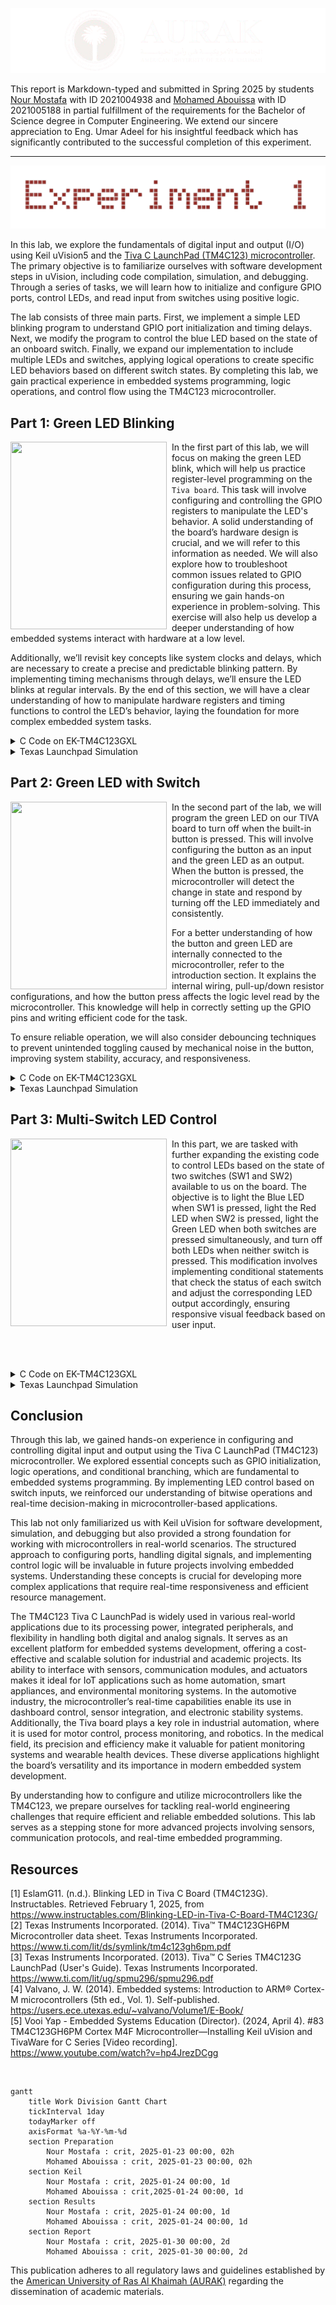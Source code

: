 <p align="center">
  <img src="Photos/Banner.png"/>
</p>

This report is Markdown-typed and submitted in Spring 2025 by students [Nour Mostafa](https://github.com/Nour-MK) with ID 2021004938 and [Mohamed Abouissa](https://github.com/Mohamed-Abouissa) with ID 2021005188 in partial fulfillment of the requirements for the Bachelor of Science degree in Computer Engineering. We extend our sincere appreciation to Eng. Umar Adeel for his insightful feedback which has significantly contributed to the successful completion of this experiment.

---

<p align="center">
  <img src="Photos/logoo.png"/>
</p>

In this lab, we explore the fundamentals of digital input and output (I/O) using Keil uVision5 and the [Tiva C LaunchPad (TM4C123) microcontroller](Photos/TM4C123GXL.png). The primary objective is to familiarize ourselves with software development steps in uVision, including code compilation, simulation, and debugging. Through a series of tasks, we will learn how to initialize and configure GPIO ports, control LEDs, and read input from switches using positive logic.

The lab consists of three main parts. First, we implement a simple LED blinking program to understand GPIO port initialization and timing delays. Next, we modify the program to control the blue LED based on the state of an onboard switch. Finally, we expand our implementation to include multiple LEDs and switches, applying logical operations to create specific LED behaviors based on different switch states. By completing this lab, we gain practical experience in embedded systems programming, logic operations, and control flow using the TM4C123 microcontroller.

## Part 1: Green LED Blinking 

<img src="Photos/part1.gif" width="250" height="300" align="left">
<img src="Photos/transparentpic.png" width="8" height="300" align="left">

In the first part of this lab, we will focus on making the green LED blink, which will help us practice register-level programming on the `Tiva board`. This task will involve configuring and controlling the GPIO registers to manipulate the LED's behavior. A solid understanding of the board’s hardware design is crucial, and we will refer to this information as needed. We will also explore how to troubleshoot common issues related to GPIO configuration during this process, ensuring we gain hands-on experience in problem-solving. This exercise will also help us develop a deeper understanding of how embedded systems interact with hardware at a low level.

Additionally, we’ll revisit key concepts like system clocks and delays, which are necessary to create a precise and predictable blinking pattern. By implementing timing mechanisms through delays, we’ll ensure the LED blinks at regular intervals. By the end of this section, we will have a clear understanding of how to manipulate hardware registers and timing functions to control the LED’s behavior, laying the foundation for more complex embedded system tasks.

<details>
  <summary>C Code on EK-TM4C123GXL</summary>
<br>

```C
// The libraries that we need
#include <stdint.h>
#include "tm4c123gh6pm.h"

#define GPIO_PORTF_DATA_R       (*((volatile unsigned long *)0x400253FC))
#define GPIO_PORTF_DIR_R        (*((volatile unsigned long *)0x40025400))
#define GPIO_PORTF_AFSEL_R      (*((volatile unsigned long *)0x40025420))
#define GPIO_PORTF_DEN_R        (*((volatile unsigned long *)0x4002551C))
#define GPIO_PORTF_AMSEL_R      (*((volatile unsigned long *)0x40025528))
#define GPIO_PORTF_PCTL_R       (*((volatile unsigned long *)0x4002552C))
#define SYSCTL_RCGCGPIO_R       (*((volatile unsigned long *)0x400FE608))
#define SYSCTL_PRGPIO_R         (*((volatile unsigned long *)0x400FEA08))
#define SYSCTL_RCGC2_GPIOF      0x00000020  // port F Clock Gating Control
#define SYSCTL_RCGC2_R          (*((volatile unsigned long *)0x400FE108))
	
//Function Prototypes

void PortF_Init(void);		
void Delay(void);

int main(void){    
  PortF_Init();    			// Call initialization of Port F
 
  while(1){
                                         // My green LED is on Port F pin #3 that mean we need to edit the fourth bit only to work on the green LED
      GPIO_PORTF_DATA_R = 0x08;          // ---- ---- ---- ---- ---- ---- 0000 1000 For That mean we writing the value 1 (Which mean we drive voltege to it) on Pin PF3 (Green LED on)  
                                         // (TM4C123 Data Sheet, 662 - 663)
																				 
		
      Delay();				 // Calling the delay function to wait for 0.1 sec (Read the Clock part on the introduction)
		
      GPIO_PORTF_DATA_R = 0x00;    	 // ---- ---- ---- ---- ---- ---- 0000 0000 For That mean we writing the value 0 (Which mean it conected to the ground) on Pin PF3 (Green LED off)  
		
      Delay();                         	 // wait 0.1 sec (Read the Clock part on the introduction)
  }
}

                                         // The function to initialize port F pins for input and output
void PortF_Init(void){ 
	
  SYSCTL_RCGC2_R= 0x00000020;            // 0000 0000 0000 0000 0000 0000 0010 0000  This for enabling the Prot F clock (Port F,E,D,C,B and A) (10 0000 = 0x20)
                                         // To Enable any port just sit the corresponding bit to the order in the alphabet
                                         // (TM4C123 Data Sheet, 340 - 341)
	
  GPIO_PORTF_AMSEL_R = 0x00;             // ---- ---- ---- ---- ---- ---- 0000 0000 For Disabling the analog function (Becuse we are dealing only with the Digital function in this part)
                                         // (TM4C123 Data Sheet, 687)
	
  GPIO_PORTF_PCTL_R = 0x00000000;        // 0000 0000 0000 0000 0000 0000 0000 0000 We use this register when we have alternate function or dealing with signals but here we clear it all because 
                                         // we going do you our pin in the digital mode
                                         // (TM4C123 Data Sheet, 688 -689)
	
  GPIO_PORTF_DIR_R = 0x08;               // ---- ---- ---- ---- ---- ---- 0000 1000  We just sit pin 3 (Green LED) to be in the OUTPUT mode (DIR regester is to choose our pin mode)
                                         // To make my pin in input mode we clear the bit but if we wanted to be in the output mode we sit the bit
                                         // Above we sit the fourth bit (Which mean PF3 because we strat from PF0 to PF7)
                                         // (TM4C123 Data Sheet, 663)
	
  GPIO_PORTF_AFSEL_R = 0x00;             // ---- ---- ---- ---- ---- ---- 0000 0000  No alternate function (The associated pin functions as a peripheral signal and is
                                         // controlled by the alternate hardware function if it is sit to 1) so we dont want this so we just clear it
                                         // (TM4C123 Data Sheet, 671 - 672)
	
  GPIO_PORTF_DEN_R = 0x08;               // ---- ---- ---- ---- ---- ---- 0000 1000  Enable digital pins PF3 (The DEN register is use to enable the selected pins) here we just want PF3 to 
                                         // enabled so we sit the fourth bit (PF3)
                                         // (TM4C123 Data Sheet, 682 - 683)
}
// The delay Fucntion
void Delay(void){

unsigned long  time;                     // Variable called time
	
  time = 1600000;                        // 0.1 sec  (Read the Clock part on the introduction)
	
  while(time!=0){                        // When the time go to Zero it will exit the function
    time--;
  }
}
```
</details>

<details>
  <summary>Texas Launchpad Simulation</summary>
	
<br>

<p align="center">
  <img src="Photos/Part1(Off).png" style="width: 49%; height: 300px;" title="Green LED is Off" /> <img src="Photos/Part1(On).png" style="width: 49%; height: 300px;" title="Green LED is On" />
</p>

In this part of the lab, we run our Texas Launchpad simulation to verify that our code is working correctly before deploying it on the Tiva microcontroller. As shown in the left picture, the green LED is initially off. After a delay of `0.1 seconds`, as seen in the right picture, the LED turns on. This demonstrates the intended behavior and serves as the purpose of this section ensuring that our code produces the desired output before testing it on the actual hardware.
	
</details>

## Part 2: Green LED with Switch

<img src="Photos/part2-2.gif" width="250" height="300" align="left">
<img src="Photos/transparentpic.png" width="8" height="300" align="left">

In the second part of the lab, we will program the green LED on our TIVA board to turn off when the built-in button is pressed. This will involve configuring the button as an input and the green LED as an output. When the button is pressed, the microcontroller will detect the change in state and respond by turning off the LED immediately and consistently.

For a better understanding of how the button and green LED are internally connected to the microcontroller, refer to the introduction section. It explains the internal wiring, pull-up/down resistor configurations, and how the button press affects the logic level read by the microcontroller. This knowledge will help in correctly setting up the GPIO pins and writing efficient code for the task.

To ensure reliable operation, we will also consider debouncing techniques to prevent unintended toggling caused by mechanical noise in the button, improving system stability, accuracy, and responsiveness.

<details>
<summary>C Code on EK-TM4C123GXL</summary>
<br>

``` C
// The libraries that we need
#include <stdint.h>
#include "tm4c123gh6pm.h"

#define PF0       (*((volatile uint32_t *)0x40025004))
#define PF4       (*((volatile uint32_t *)0x40025040))
#define SWITCHES  (*((volatile uint32_t *)0x40025044))
#define SYSCTL_RCGC2_GPIOF      0x00000020  // port F Clock Gating Control
#define Blue     0x04                       // PF2  (0000 0100) (Blue LED)

//Function Prototypes

void PortF_Init(void);
uint32_t PortF_Input(void);
void PortF_Output(uint32_t data);


int main(void){
	
  uint32_t status;                        // Variable called status
	
  PortF_Init();                           // initialize Port F (LEDs and the Buttons)
	
  while(1){
		
    status = PortF_Input();               // status take the value of the function PortF_Input (which is reading the buttons)

    switch(status){                         
  
      case 0x10: PortF_Output(Blue);        
      break; 
      case 0x00: PortF_Output(0x00);        
      break;
    }
  }
}

void PortF_Init(void){ 
	
	SYSCTL_RCGC2_R= 0x00000020;       // 0000 0000 0000 0000 0000 0000 0010 0000  This for enabling the Prot F clock (Port F,E,D,C,B and A) (10 0000 = 0x20)
	                                  // To Enable any port just sit the corresponding bit to the order in the alphabet
	                                  // (TM4C123 Data Sheet, 340 - 341)
  
	GPIO_PORTF_AMSEL_R = 0x00;        // ---- ---- ---- ---- ---- ---- 0000 0000 For Disabling the analog function (Becuse we are dealing only with the Digital function in this part)
	                                  // (TM4C123 Data Sheet, 687)
	
  GPIO_PORTF_PCTL_R = 0x00000000;         // 0000 0000 0000 0000 0000 0000 0000 0000 We use this register when we have alternate function or dealing with signals but here we clear it all because 
	                                  // we going do you our pin in the digital mode
	                                  // (TM4C123 Data Sheet, 688 -689)
	
  GPIO_PORTF_DIR_R = 0x04;                // ---- ---- ---- ---- ---- ---- 0000 0100  We just sit pin 2 (Blue LED) to be in the OUTPUT mode (DIR regester is to choose our pin mode)
	                                  // To make my pin in input mode we clear the bit but if we wanted to be in the output mode we sit the bit
	                                  // (TM4C123 Data Sheet, 663)
	
  GPIO_PORTF_AFSEL_R = 0x00;              // ---- ---- ---- ---- ---- ---- 0000 0000  No alternate function (The associated pin functions as a peripheral signal and is
                                          // controlled by the alternate hardware function if it is sit to 1) so we dont want this so we just clear it
	                                  // (TM4C123 Data Sheet, 671 - 672)
	
  GPIO_PORTF_PUR_R = 0x11;                // ---- ---- ---- ---- ---- ---- 0001 0001  Enable the Pull Up resistor to the PF0 (SW2) and PF4 (SW1) which mean if any switch pressed the Pin will have digital input 0 (GROUND)
	                                  // (TM4C123 Data Sheet, 677 - 678)
	
  GPIO_PORTF_DEN_R = 0xFF;                // ---- ---- ---- ---- ---- ---- 1111 1111  Enable digital pins PF0-PF7 (The DEN register is use to enable the selected pins) 
	                                  // We enable The Whole port f 
                                          // (TM4C123 Data Sheet, 682 - 683)
}

uint32_t PortF_Input(void){    
	
  return (GPIO_PORTF_DATA_R&0x10);        // If we dont press any button the value for DATA_R will be 0x11 and when we AND it with 0x10 it will be 0x10
	                                  // But if we press SW1 the value for DATA_R will be 0x01 and when we AND it with 0x10 it will be 0x00
	                                  // The value will go to the upper Switch case to decide
	                                  // (TM4C123 Data Sheet, 662 - 663)
}	

void PortF_Output(uint32_t data){ 
	
  GPIO_PORTF_DATA_R = data;               // We get our value which is 0x04 (BLUE LED) or 0x00, but to keep in mind our input pins will not be effected so PF0 and PF4 will not be effected
}
```
</details>

<details>
  <summary>Texas Launchpad Simulation</summary>
<br>


// anchor

</details>

## Part 3: Multi-Switch LED Control

<img src="Photos/part3.gif" width="250" height="300" align="left">
<img src="Photos/transparentpic.png" width="8" height="300" align="left">

In this part, we are tasked with further expanding the existing code to control LEDs based on the state of two switches (SW1 and SW2) available to us on the board. The objective is to light the Blue LED when SW1 is pressed, light the Red LED when SW2 is pressed, light the Green LED when both switches are pressed simultaneously, and turn off both LEDs when neither switch is pressed. This modification involves implementing conditional statements that check the status of each switch and adjust the corresponding LED output accordingly, ensuring responsive visual feedback based on user input.

<br clear="left"><br>

<details>
<summary>C Code on EK-TM4C123GXL</summary>
<br>

``` C


```

// anchor change with our gif or place on the left



// anchor
</details>

<details>
  <summary>Texas Launchpad Simulation</summary>
	<br>


// anchor

<br>


</details>

## Conclusion

Through this lab, we gained hands-on experience in configuring and controlling digital input and output using the Tiva C LaunchPad (TM4C123) microcontroller. We explored essential concepts such as GPIO initialization, logic operations, and conditional branching, which are fundamental to embedded systems programming. By implementing LED control based on switch inputs, we reinforced our understanding of bitwise operations and real-time decision-making in microcontroller-based applications. <br>

This lab not only familiarized us with Keil uVision for software development, simulation, and debugging but also provided a strong foundation for working with microcontrollers in real-world scenarios. The structured approach to configuring ports, handling digital signals, and implementing control logic will be invaluable in future projects involving embedded systems. Understanding these concepts is crucial for developing more complex applications that require real-time responsiveness and efficient resource management. <br>

The TM4C123 Tiva C LaunchPad is widely used in various real-world applications due to its processing power, integrated peripherals, and flexibility in handling both digital and analog signals. It serves as an excellent platform for embedded systems development, offering a cost-effective and scalable solution for industrial and academic projects. Its ability to interface with sensors, communication modules, and actuators makes it ideal for IoT applications such as home automation, smart appliances, and environmental monitoring systems. In the automotive industry, the microcontroller’s real-time capabilities enable its use in dashboard control, sensor integration, and electronic stability systems. Additionally, the Tiva board plays a key role in industrial automation, where it is used for motor control, process monitoring, and robotics. In the medical field, its precision and efficiency make it valuable for patient monitoring systems and wearable health devices. These diverse applications highlight the board’s versatility and its importance in modern embedded system development. <br>

By understanding how to configure and utilize microcontrollers like the TM4C123, we prepare ourselves for tackling real-world engineering challenges that require efficient and reliable embedded solutions. This lab serves as a stepping stone for more advanced projects involving sensors, communication protocols, and real-time embedded programming.

## Resources

[1] EslamG11. (n.d.). Blinking LED in Tiva C Board (TM4C123G). Instructables. Retrieved February 1, 2025, from <br> https://www.instructables.com/Blinking-LED-in-Tiva-C-Board-TM4C123G/  
[2] Texas Instruments Incorporated. (2014). Tiva™ TM4C123GH6PM Microcontroller data sheet. Texas Instruments Incorporated. <br> https://www.ti.com/lit/ds/symlink/tm4c123gh6pm.pdf  
[3] Texas Instruments Incorporated. (2013). Tiva™ C Series TM4C123G LaunchPad (User's Guide). Texas Instruments Incorporated. <br>  https://www.ti.com/lit/ug/spmu296/spmu296.pdf  
[4] Valvano, J. W. (2014). Embedded systems: Introduction to ARM® Cortex-M microcontrollers (5th ed., Vol. 1). Self-published. <br> https://users.ece.utexas.edu/~valvano/Volume1/E-Book/  
[5] Vooi Yap - Embedded Systems Education (Director). (2024, April 4). #83 TM4C123GH6PM Cortex M4F Microcontroller—Installing Keil uVision and TivaWare for C Series [Video recording]. <br> https://www.youtube.com/watch?v=hp4JrezDCgg  


<br>

```mermaid
gantt
    title Work Division Gantt Chart
    tickInterval 1day
    todayMarker off
    axisFormat %a-%Y-%m-%d
    section Preparation         
        Nour Mostafa : crit, 2025-01-23 00:00, 02h
        Mohamed Abouissa : crit, 2025-01-23 00:00, 02h
    section Keil         
        Nour Mostafa : crit, 2025-01-24 00:00, 1d
        Mohamed Abouissa : crit,2025-01-24 00:00, 1d
    section Results       
        Nour Mostafa : crit, 2025-01-24 00:00, 1d
        Mohamed Abouissa : crit, 2025-01-24 00:00, 1d
    section Report
        Nour Mostafa : crit, 2025-01-30 00:00, 2d
        Mohamed Abouissa : crit, 2025-01-30 00:00, 2d
```

This publication adheres to all regulatory laws and guidelines established by the [American University of Ras Al Khaimah (AURAK)](https://aurak.ac.ae/) regarding the dissemination of academic materials.
